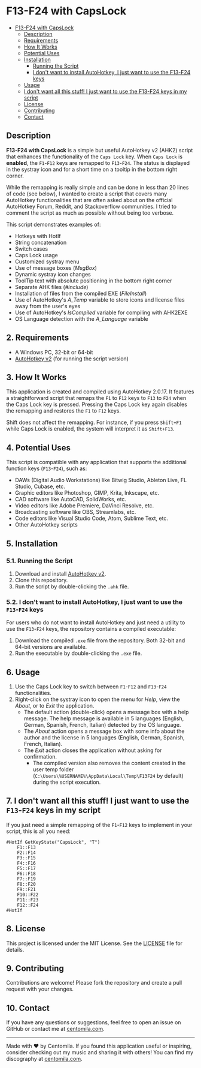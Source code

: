 # F13-F24 with CapsLock
<!-- TOC -->
- [F13-F24 with CapsLock](#f13-f24-with-capslock)
    - [Description](#description)
    - [Requirements](#requirements)
    - [How It Works](#how-it-works)
    - [Potential Uses](#potential-uses)
    - [Installation](#installation)
        - [Running the Script](#running-the-script)
        - [I don't want to install AutoHotkey, I just want to use the F13-F24 keys](#i-dont-want-to-install-autohotkey-i-just-want-to-use-the-f13-f24-keys)
    - [Usage](#usage)
    - [I don't want all this stuff! I just want to use the F13-F24 keys in my script](#i-dont-want-all-this-stuff-i-just-want-to-use-the-f13-f24-keys-in-my-script)
    - [License](#license)
    - [Contributing](#contributing)
    - [Contact](#contact)

<!-- /TOC -->

## Description

**F13-F24 with CapsLock** is a simple but useful AutoHotkey v2 (AHK2) script that enhances the functionality of the `Caps Lock` key. When `Caps Lock` is **enabled**, the `F1`-`F12` keys are remapped to `F13`-`F24`. The status is displayed in the systray icon and for a short time on a tooltip in the bottom right corner.

While the remapping is really simple and can be done in less than 20 lines of code (see below), I wanted to create a script that covers many AutoHotkey functionalities that are often asked about on the official AutoHotkey Forum, Reddit, and Stackoverflow communities. I tried to comment the script as much as possible without being too verbose.

This script demonstrates examples of:

- Hotkeys with HotIf
- String concatenation
- Switch cases
- Caps Lock usage
- Customized systray menu
- Use of message boxes (_MsgBox_)
- Dynamic systray icon changes
- ToolTip text with absolute positioning in the bottom right corner
- Separate AHK files (_#include_)
- Installation of files from the compiled EXE (_FileInstall_)
- Use of AutoHotkey's _A_Temp_ variable to store icons and license files away from the user's eyes
- Use of AutoHotkey's _IsCompiled_ variable for compiling with AHK2EXE
- OS Language detection with the _A_Language_ variable

## 2. Requirements

- A Windows PC, 32-bit or 64-bit
- [AutoHotkey v2](https://www.autohotkey.com/v2/) (for running the script version)

## 3. How It Works

This application is created and compiled using AutoHotkey 2.0.17. It features a straightforward script that remaps the `F1` to `F12` keys to `F13` to `F24` when the Caps Lock key is pressed. Pressing the Caps Lock key again disables the remapping and restores the `F1` to `F12` keys.

Shift does not affect the remapping. For instance, if you press `Shift+F1` while Caps Lock is enabled, the system will interpret it as `Shift+F13`.

## 4. Potential Uses

This script is compatible with any application that supports the additional function keys (`F13`-`F24`), such as:

- DAWs (Digital Audio Workstations) like Bitwig Studio, Ableton Live, FL Studio, Cubase, etc.
- Graphic editors like Photoshop, GIMP, Krita, Inkscape, etc.
- CAD software like AutoCAD, SolidWorks, etc.
- Video editors like Adobe Premiere, DaVinci Resolve, etc.
- Broadcasting software like OBS, Streamlabs, etc.
- Code editors like Visual Studio Code, Atom, Sublime Text, etc.
- Other AutoHotkey scripts

## 5. Installation

### 5.1. Running the Script

1. Download and install [AutoHotkey v2](https://www.autohotkey.com/v2/).
2. Clone this repository.
3. Run the script by double-clicking the `.ahk` file.

### 5.2. I don't want to install AutoHotkey, I just want to use the `F13`-`F24` keys

For users who do not want to install AutoHotkey and just need a utility to use the `F13`-`F24` keys, the repository contains a compiled executable:

1. Download the compiled `.exe` file from the repository. Both 32-bit and 64-bit versions are available.
2. Run the executable by double-clicking the `.exe` file.

## 6. Usage

1. Use the Caps Lock key to switch between `F1`-`F12` and `F13`-`F24` functionalities.
2. Right-click on the systray icon to open the menu for _Help_, view the _About_, or to _Exit_ the application.
   - The default action (double-click) opens a message box with a help message. The help message is available in 5 languages (English, German, Spanish, French, Italian) detected by the OS language.
   - The _About_ action opens a message box with some info about the author and the license in 5 languages (English, German, Spanish, French, Italian).
   - The _Exit_ action closes the application without asking for confirmation.
     - The compiled version also removes the content created in the user temp folder (`C:\Users\%USERNAME%\AppData\Local\Temp\F13F24` by default) during the script execution.

## 7. I don't want all this stuff! I just want to use the `F13`-`F24` keys in my script

If you just need a simple remapping of the `F1`-`F12` keys to implement in your script, this is all you need:

```AutoHotkey
#HotIf GetKeyState("CapsLock", "T")
    F1::F13
    F2::F14
    F3::F15
    F4::F16
    F5::F17
    F6::F18
    F7::F19
    F8::F20
    F9::F21
    F10::F22
    F11::F23
    F12::F24
#HotIf
```

## 8. License

This project is licensed under the MIT License. See the [LICENSE](LICENSE) file for details.

## 9. Contributing

Contributions are welcome! Please fork the repository and create a pull request with your changes.

## 10. Contact

If you have any questions or suggestions, feel free to open an issue on GitHub or contact me at [centomila.com](https://centomila.com/contact/).

---

Made with ❤️ by Centomila. If you found this application useful or inspiring, consider checking out my music and sharing it with others! You can find my discography at [centomila.com](https://centomila.com).
